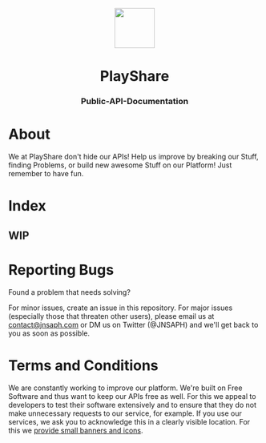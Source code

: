 <p align="center">
      <img src="https://avatars.githubusercontent.com/u/106635458?s=400&u=54b60f101bc43cacc05dcd6eb20d104c974fe330&v=4" width="80">
  <h1 align="center">
    PlayShare
  </h1>
</p>

<h3 align="center">
  Public-API-Documentation
</h3>

# About

We at PlayShare don't hide our APIs! Help us improve by breaking our Stuff, finding Problems, or build new awesome Stuff on our Platform! Just remember to have fun.

# Index
## WIP

# Reporting Bugs
Found a problem that needs solving?

For minor issues, create an issue in this repository. For major issues (especially those that threaten other users), please email us at contact@jnsaph.com or DM us on Twitter (@JNSAPH) and we'll get back to you as soon as possible.

# Terms and Conditions
We are constantly working to improve our platform. We're built on Free Software and thus want to keep our APIs free as well. For this we appeal to developers to test their software extensively and to ensure that they do not make unnecessary requests to our service, for example. 
If you use our services, we ask you to acknowledge this in a clearly visible location. For this we [provide small banners and icons](https://github.com/PlayShareApp/Public-resources/tree/main/implementation%20banners).
